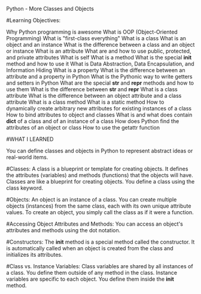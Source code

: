 Python - More Classes and Objects


#Learning Objectives:

Why Python programming is awesome
What is OOP (Object-Oriented Programming)
What is "first-class everything"
What is a class
What is an object and an instance
What is the difference between a class and an object or instance
What is an attribute
What are and how to use public, protected, and private attributes
What is self
What is a method
What is the special __init__ method and how to use it
What is Data Abstraction, Data Encapsulation, and Information Hiding
What is a property
What is the difference between an attribute and a property in Python
What is the Pythonic way to write getters and setters in Python
What are the special __str__ and __repr__ methods and how to use them
What is the difference between __str__ and __repr__
What is a class attribute
What is the difference between an object attribute and a class attribute
What is a class method
What is a static method
How to dynamically create arbitrary new attributes for existing instances of a class
How to bind attributes to object and classes
What is and what does contain __dict__ of a class and of an instance of a class
How does Python find the attributes of an object or class
How to use the getattr function

#WHAT I LEARNED

You can define classes and objects in Python to represent abstract ideas or real-world items.

#Classes:
A class is a blueprint or template for creating objects. It defines the attributes (variables) and methods (functions) that the objects will have. Classes are like a blueprint for creating objects. You define a class using the class keyword.

#Objects:
An object is an instance of a class. You can create multiple objects (instances) from the same class, each with its own unique attribute values. To create an object, you simply call the class as if it were a function.

#Accessing Object Attributes and Methods:
You can access an object's attributes and methods using the dot notation.

#Constructors:
The __init__ method is a special method called the constructor. It is automatically called when an object is created from the class and initializes its attributes.

#Class vs. Instance Variables:
Class variables are shared by all instances of a class. You define them outside of any method in the class.
Instance variables are specific to each object. You define them inside the __init__ method.
